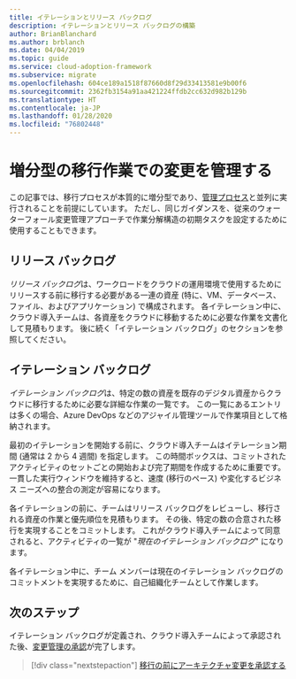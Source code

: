 ```yaml
---
title: イテレーションとリリース バックログ
description: イテレーションとリリース バックログの構築
author: BrianBlanchard
ms.author: brblanch
ms.date: 04/04/2019
ms.topic: guide
ms.service: cloud-adoption-framework
ms.subservice: migrate
ms.openlocfilehash: 604ce189a1518f87660d8f29d33413581e9b00f6
ms.sourcegitcommit: 2362fb3154a91aa421224ffdb2cc632d982b129b
ms.translationtype: HT
ms.contentlocale: ja-JP
ms.lasthandoff: 01/28/2020
ms.locfileid: "76802448"
---
```

# <a name="manage-change-in-an-incremental-migration-effort"></a>増分型の移行作業での変更を管理する

この記事では、移行プロセスが本質的に増分型であり、[管理プロセス](../../../govern/index.md)と並列に実行されることを前提にしています。 ただし、同じガイダンスを、従来のウォーターフォール変更管理アプローチで作業分解構造の初期タスクを設定するために使用することもできます。

## <a name="release-backlog"></a>リリース バックログ

*リリース バックログ*は、ワークロードをクラウドの運用環境で使用するためにリリースする前に移行する必要がある一連の資産 (特に、VM、データベース、ファイル、およびアプリケーション) で構成されます。 各イテレーション中に、クラウド導入チームは、各資産をクラウドに移動するために必要な作業を文書化して見積もります。 後に続く「イテレーション バックログ」のセクションを参照してください。

## <a name="iteration-backlog"></a>イテレーション バックログ

*イテレーション バックログ*は、特定の数の資産を既存のデジタル資産からクラウドに移行するために必要な詳細な作業の一覧です。 この一覧にあるエントリは多くの場合、Azure DevOps などのアジャイル管理ツールで作業項目として格納されます。

最初のイテレーションを開始する前に、クラウド導入チームはイテレーション期間 (通常は 2 から 4 週間) を指定します。 この時間ボックスは、コミットされたアクティビティのセットごとの開始および完了期間を作成するために重要です。 一貫した実行ウィンドウを維持すると、速度 (移行のペース) や変化するビジネス ニーズへの整合の測定が容易になります。

各イテレーションの前に、チームはリリース バックログをレビューし、移行される資産の作業と優先順位を見積もります。 その後、特定の数の合意された移行を実現することをコミットします。 これがクラウド導入チームによって同意されると、アクティビティの一覧が "*現在のイテレーション バックログ*" になります。

各イテレーション中に、チーム メンバーは現在のイテレーション バックログのコミットメントを実現するために、自己組織化チームとして作業します。

## <a name="next-steps"></a>次のステップ

イテレーション バックログが定義され、クラウド導入チームによって承認された後、[変更管理の承認](./approve.md)が完了します。

> [!div class="nextstepaction"]
> [移行の前にアーキテクチャ変更を承認する](./approve.md)
